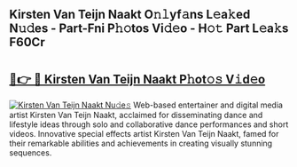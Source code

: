 ## Kirsten Van Teijn Naakt O𝚗𝚕yf𝚊ns L𝚎a𝚔ed N𝚞𝚍es - Part-Fni P𝚑𝚘tos Vi𝚍𝚎o - H𝚘𝚝 Part L𝚎a𝚔s F60Cr

# <h2><a href="http://kf5vwuw.oniu.top/?m=Kirsten+Van+Teijn+Naakt">🔗👉 🔴 Kirsten Van Teijn Naakt P𝚑ot𝚘𝚜 V𝚒d𝚎o</a></h2>

[![Kirsten Van Teijn Naakt Nu𝚍e𝚜](https://i.imgur.com/0qMVB7G.gif)](http://kf5vwuw.oniu.top/?m=Kirsten+Van+Teijn+Naakt)
Web-based entertainer and digital media artist Kirsten Van Teijn Naakt, acclaimed for disseminating dance and lifestyle ideas through solo and collaborative dance performances and short videos. Innovative special effects artist Kirsten Van Teijn Naakt, famed for their remarkable abilities and achievements in creating visually stunning sequences.  
